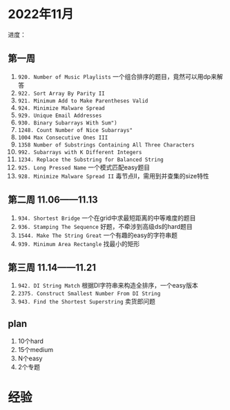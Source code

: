 # 2022年11月

进度：

## 第一周

1. `920. Number of Music Playlists` 一个组合排序的题目，竟然可以用dp来解答
2. `922. Sort Array By Parity II`
3. `921. Minimum Add to Make Parentheses Valid`
4. `924. Minimize Malware Spread`
5. `929. Unique Email Addresses`
6. `930. Binary Subarrays With Sum")`
7. `1248. Count Number of Nice Subarrays"`
8. `1004 Max Consecutive Ones III`
9. `1358 Number of Substrings Containing All Three Characters`
10. `992. Subarrays with K Different Integers`
11. `1234. Replace the Substring for Balanced String`
12. `925. Long Pressed Name` 一个模式匹配easy题目
13. `928. Minimize Malware Spread II` 毒节点II，需用到并查集的size特性

## 第二周 11.06——11.13

1. `934. Shortest Bridge` 一个在grid中求最短距离的中等难度的题目
2. `936. Stamping The Sequence` 好题，不牵涉到高级ds的hard题目
3. `1544. Make The String Great` 一个有趣的easy的字符串题
4. `939. Minimum Area Rectangle` 找最小的矩形

## 第三周 11.14——11.21

1. `942. DI String Match` 根据DI字符串来构造全排序，一个easy版本
2. `2375. Construct Smallest Number From DI String`
3. `943. Find the Shortest Superstring` 卖货郎问题

## plan

1. 10个hard
2. 15个medium
3. N个easy
4. 2个专题

# 经验